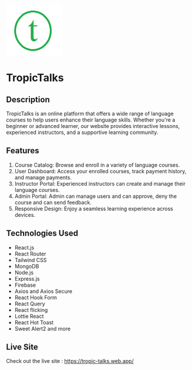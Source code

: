 ![Logo](./src/assets/logo.png)
# TropicTalks


## Description

TropicTalks is an online platform that offers a wide range of language courses to help users enhance their language skills. Whether you're a beginner or advanced learner, our website provides interactive lessons, experienced instructors, and a supportive learning community.

## Features

1. Course Catalog: Browse and enroll in a variety of language courses.
2. User Dashboard: Access your enrolled courses, track payment history, and manage payments.
3. Instructor Portal: Experienced instructors can create and manage their language courses.
4. Admin Portal: Admin can manage users and can approve, deny the course and can send feedback.
5. Responsive Design: Enjoy a seamless learning experience across devices.

## Technologies Used

- React.js
- React Router
- Tailwind CSS
- MongoDB
- Node.js
- Express.js
- Firebase
- Axios and Axios Secure
- React Hook Form
- React Query
- React flicking
- Lottie React
- React Hot Toast
- Sweet Alert2 and more

## Live Site

Check out the live site : https://tropic-talks.web.app/



